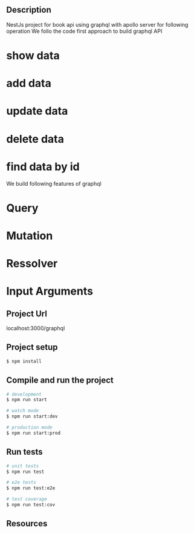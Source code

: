 

## Description

NestJs project for book api using graphql with apollo server for following operation
We follo the code first approach to build graphql API
# show data
# add data
# update data
# delete data
# find data by id

We build following features of graphql
# Query
# Mutation
# Ressolver
# Input Arguments


## Project Url
localhost:3000/graphql


## Project setup

```bash
$ npm install
```

## Compile and run the project

```bash
# development
$ npm run start

# watch mode
$ npm run start:dev

# production mode
$ npm run start:prod
```

## Run tests

```bash
# unit tests
$ npm run test

# e2e tests
$ npm run test:e2e

# test coverage
$ npm run test:cov
```

## Resources

